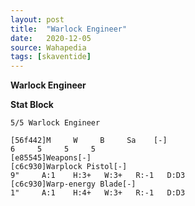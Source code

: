 ```yaml
---
layout: post
title:  "Warlock Engineer"
date:   2020-12-05
source: Wahapedia
tags: [skaventide]
---
```


**Warlock Engineer**

**Stat Block**
```
5/5 Warlock Engineer
```

```
[56f442]M     W     B     Sa    [-]
6     5     5     5     
[e85545]Weapons[-]
[c6c930]Warplock Pistol[-]
9"     A:1    H:3+   W:3+   R:-1   D:D3  
[c6c930]Warp-energy Blade[-]
1"     A:1    H:4+   W:3+   R:-1   D:D3  
```


